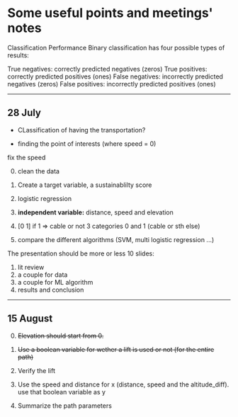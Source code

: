 # Some useful points and meetings' notes

Classification Performance
Binary classification has four possible types of results:

True negatives: correctly predicted negatives (zeros)
True positives: correctly predicted positives (ones)
False negatives: incorrectly predicted negatives (zeros)
False positives: incorrectly predicted positives (ones)

---

## 28 July

- CLassification of having the transportation?

- finding the point of interests (where speed = 0)

fix the speed

0. clean the data

1. Create a target variable, a sustainablilty score

2. logistic regression

3. **independent variable:** distance, speed and elevation

4. [0 1] if 1 => cable or not
   3 categories 0 and 1 (cable or sth else)

5. compare the different algorithms (SVM, multi logistic regression ...)

The presentation should be more or less 10 slides:

1. lit review
2. a couple for data
3. a couple for ML algorithm
4. results and conclusion

---

## 15 August

0. ~~Elevation should start from 0.~~

1. ~~Use a boolean variable for wether a lift is used or not (for the entire path)~~

2. Verify the lift

3. Use the speed and distance for x (distance, speed and the altitude_diff).
   use that boolean variable as y
4. Summarize the path parameters
